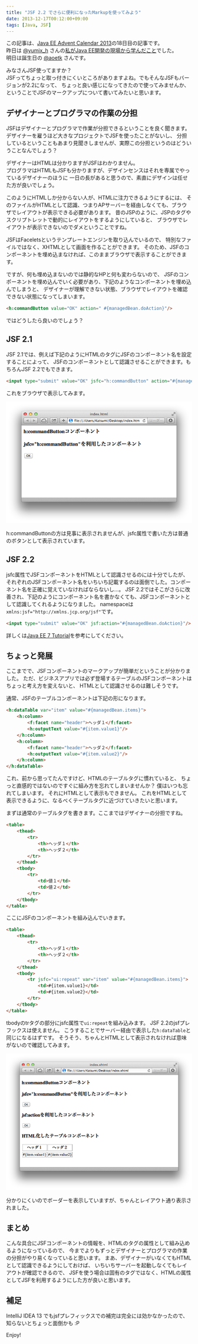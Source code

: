 ```yaml
---
title: "JSF 2.2 でさらに便利になったMarkupを使ってみよう"
date: 2013-12-17T00:12:00+09:00
tags: [Java, JSF] 
---
```

この記事は、[Java EE Advent Calendar 2013](http://www.adventar.org/calendars/152)の18日目の記事です。  
昨日は [@yumix_h](https://twitter.com/yumix_h) さんの[私がJava EE開発の現場から学んだこと](http://yumix.hatenablog.jp/entry/2013/12/17/235838)でした。  
明日は誕生日の [@aoetk](https://twitter.com/aoetk) さんです。

みなさんJSF使ってますか？  
JSFってちょっと取っ付きにくいところがありますよね。でもそんなJSFもバージョンが2.2になって、
ちょっと良い感じになってきたので使ってみませんか、
ということでJSFのマークアップについて書いてみたいと思います。 

## デザイナーとプログラマの作業の分担
JSFはデザイナーとプログラマで作業が分担できるということを良く聞きます。
デザイナーを雇うほど大きなプロジェクトでJSFを使ったことがないし、
分担しているということもあまり見聞きしませんが、実際この分担というのはどういうことなんでしょう？

デザイナーはHTMLは分かりますがJSFはわかりません。  
プログラマはHTMLもJSFも分かりますが、デザインセンスはそれを専属でやっているデザイナーのほうに
一日の長があると思うので、素直にデザインは任せた方が良いでしょう。

このようにHTMLしか分からない人が、HTMLに注力できるようにするには、
そのファイルがHTMLとして認識、つまりAPサーバーを経由しなくても、ブラウザでレイアウトが表示できる必要があります。
昔のJSPのように、JSPのタグやスクリプトレットで動的にレイアウトをするようにしていると、
ブラウザでレイアウトが表示できないのでダメということですね。

JSFはFaceletsというテンプレートエンジンを取り込んでいるので、
特別なファイルではなく、XHTMLとして画面を作ることができます。
そのため、JSFのコンポーネントを埋め込まなければ、このままブラウザで表示することができます。

ですが、何も埋め込まないのでは静的なHPと何も変わらないので、
JSFのコンポーネントを埋め込んでいく必要があり、下記のようなコンポーネントを埋め込んでしまうと、
デザイナーが理解できない状態、ブラウザでレイアウトを確認できない状態になってしまいます。

``` html
<h:commandButton value="OK" action=" #{managedBean.doAction}"/>
```

ではどうしたら良いのでしょう？

## JSF 2.1
JSF 2.1では、例えば下記のようにHTMLのタグにJSFのコンポーネント名を設定することによって、
JSFのコンポーネントとして認識させることができます。もちろんJSF 2.2でもできます。

``` html
<input type="submit" value="OK" jsfc="h:commandButton" action="#{managedBean.doAction}"/>
```

これをブラウザで表示してみます。

![](/images/post_image_25.png)

h:commandButtonの方は見事に表示されませんが、jsfc属性で書いた方は普通のボタンとして表示されています。

## JSF 2.2
jsfc属性でJSFコンポーネントをHTMLとして認識させるのには十分でしたが、
それぞれのJSFコンポーネント名をいちいち記載するのは面倒でした。コンポーネント名を正確に覚えていなければならないし...。
JSF 2.2ではそこがさらに改善され、下記のようにコンポーネント名を書かなくても、JSFコンポーネントとして認識してくれるようになりました。
namespaceは`xmlns:jsf="http://xmlns.jcp.org/jsf"`です。

``` html
<input type="submit" value="OK" jsf:action="#{managedBean.doAction}"/>
```

詳しくは[Java EE 7 Tutorial](http://docs.oracle.com/javaee/7/tutorial/doc/)を参考にしてください。

## ちょっと発展
ここまでで、JSFコンポーネントのマークアップが簡単だということが分かりました。
ただ、ビジネスアプリでは必ず登場するテーブルのJSFコンポーネントはちょっと考え方を変えないと、
HTMLとして認識させるのは難しそうです。

通常、JSFのテーブルコンポーネントは下記の形になります。

``` html
<h:dataTable var="item" value="#{managedBean.items}">
    <h:column>
        <f:facet name="header">ヘッダ１</f:facet>
        <h:outputText value="#{item.value1}"/>
    </h:column>
    <h:column>
        <f:facet name="header">ヘッダ２</f:facet>
        <h:outputText value="#{item.value2}"/>
    </h:column>
</h:dataTable>
```

これ、前から思ってたんですけど、HTMLのテーブルタグに慣れていると、
ちょっと直感的ではないのですぐに組み方を忘れてしまいませんか？
僕はいつも忘れてしまいます。
それにHTMLとして表示もできません。
これをHTMLとして表示できるように、なるべくテーブルタグに近づけていきたいと思います。

まずは通常のテーブルタグを書きます。ここまではデザイナーの分担ですね。

``` html
<table>
    <thead>
        <tr>
            <th>ヘッダ１</th>
            <th>ヘッダ２</th>
        </tr>
    </thead>
    <tbody>
        <tr>
            <td>値１</td>
            <td>値２</td>
        </tr>
    </tbody>
</table>
```

ここにJSFのコンポーネントを組み込んでいきます。

``` html
<table>
    <thead>
        <tr>
            <th>ヘッダ１</th>
            <th>ヘッダ２</th>
        </tr>
    </thead>
    <tbody>
        <tr jsfc="ui:repeat" var="item" value="#{managedBean.items}">
            <td>#{item.value1}</td>
            <td>#{item.value2}</td>
        </tr>
    </tbody>
</table>
```

tbodyのtrタグの部分にjsfc属性で`ui:repeat`を組み込みます。
JSF 2.2のjsfプレフックスは使えません。
こうすることでサーバー経由で表示した`h:dataTable`と同じになるはずです。
そうそう、ちゃんとHTMLとして表示されなければ意味がないので確認してみます。

![](/images/post_image_26.png)

分かりにくいのでボーダーを表示していますが、ちゃんとレイアウト通り表示されました。

## まとめ
こんな具合にJSFコンポーネントの情報を、HTMLのタグの属性として組み込めるようになっているので、
今までよりもずっとデザイナーとプログラマの作業の分担がやり易くなっていると思います。
まあ、デザイナーがいなくてもHTMLとして認識できるようにしておけば、
いちいちサーバーを起動しなくてもレイアウトが確認できるので、
JSFを使う場合は固有のタグではなく、HTMLの属性としてJSFを利用するようにした方が良いと思います。

## 補足
IntelliJ IDEA 13 でもjsfプレフィックスでの補完は完全には効かなかったので、
知らないとちょっと面倒かも :P

Enjoy!





